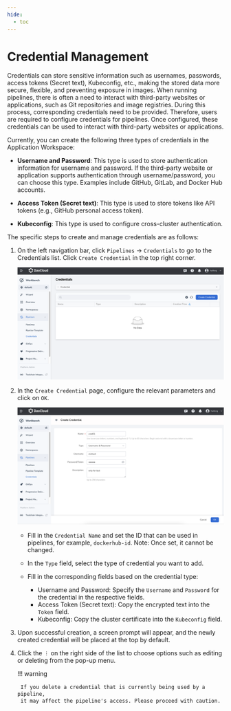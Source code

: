 ```yaml
---
hide:
  - toc
---
```


# Credential Management

Credentials can store sensitive information such as usernames, passwords, access tokens (Secret text),
Kubeconfig, etc., making the stored data more secure, flexible, and preventing exposure in images.
When running pipelines, there is often a need to interact with third-party websites or applications,
such as Git repositories and image registries. During this process, corresponding credentials need
to be provided. Therefore, users are required to configure credentials for pipelines. Once configured,
these credentials can be used to interact with third-party websites or applications.

Currently, you can create the following three types of credentials in the Application Workspace:

- **Username and Password**: This type is used to store authentication information for
  username and password. If the third-party website or application supports authentication
  through username/password, you can choose this type. Examples include GitHub, GitLab,
  and Docker Hub accounts.

- **Access Token (Secret text)**: This type is used to store tokens like API tokens
  (e.g., GitHub personal access token).

- **Kubeconfig**: This type is used to configure cross-cluster authentication.

The specific steps to create and manage credentials are as follows:

1. On the left navigation bar, click `Pipelines` -> `Credentials` to go to
   the Credentials list. Click `Create Credential` in the top right corner.

    ![createcredential](../../images/cred01.png)

2. In the `Create Credential` page, configure the relevant parameters and click on `OK`.

    ![createcredential](../../images/cred02.png)

    - Fill in the `Credential Name` and set the ID that can be used in pipelines,
      for example, `dockerhub-id`. Note: Once set, it cannot be changed.
    - In the `Type` field, select the type of credential you want to add.
    - Fill in the corresponding fields based on the credential type:

        - Username and Password: Specify the `Username` and `Password` for the credential in the respective fields.
        - Access Token (Secret text): Copy the encrypted text into the `Token` field.
        - Kubeconfig: Copy the cluster certificate into the `Kubeconfig` field.

3. Upon successful creation, a screen prompt will appear, and the newly created credential
   will be placed at the top by default.


4. Click the `︙` on the right side of the list to choose options such as editing or
   deleting from the pop-up menu.

    !!! warning

        If you delete a credential that is currently being used by a pipeline,
        it may affect the pipeline's access. Please proceed with caution.

